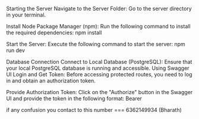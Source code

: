 Starting the Server
Navigate to the Server Folder: Go to the server directory in your terminal.

Install Node Package Manager (npm): Run the following command to install the required dependencies:
npm install

Start the Server: Execute the following command to start the server:
npm run dev

Database Connection
Connect to Local Database (PostgreSQL): Ensure that your local PostgreSQL database is running and accessible.
Using Swagger UI
Login and Get Token: Before accessing protected routes, you need to log in and obtain an authorization token.

Provide Authorization Token: Click on the "Authorize" button in the Swagger UI and provide the token in the following format:
Bearer <token>

if any confusion you contact to this number === 6362149934 (Bharath)
